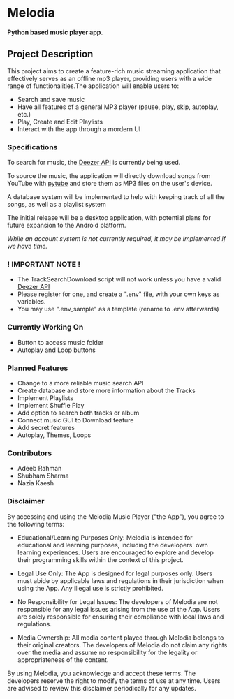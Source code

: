 # Melodia

**Python based music player app.**

## Project Description

This project aims to create a feature-rich music streaming application that effectively serves as an offline mp3 player, providing users with a wide range of functionalities.The application will enable users to:
- Search and save music
- Have all features of a general MP3 player (pause, play, skip, autoplay, etc.)
- Play, Create and Edit Playlists
- Interact with the app through a mordern UI

### Specifications

To search for music, the [Deezer API](https://developers.deezer.com/) is currently being used.

To source the music, the application will directly download songs from YouTube with [pytube](https://github.com/pytube/pytube) and store them as MP3 files on the user's device.

A database system will be implemented to help with keeping track of all the songs, as well as a playlist system

The initial release will be a desktop application, with potential plans for future expansion to the Android platform.

*While an account system is not currently required, it may be implemented if we have time.* 

### ! IMPORTANT NOTE !
- The TrackSearchDownload script will not work unless you have a valid [Deezer API](https://developers.deezer.com/)
- Please register for one, and create a ".env" file, with your own keys as variables.
- You may use ".env_sample" as a template (rename to .env afterwards)

### Currently Working On
- Button to access music folder
- Autoplay and Loop buttons

### Planned Features
- Change to a more reliable music search API
- Create database and store more information about the Tracks
- Implement Playlists
- Implement Shuffle Play
- Add option to search both tracks or album
- Connect music GUI to Download feature
- Add secret features
- Autoplay, Themes, Loops

### Contributors
- Adeeb Rahman
- Shubham Sharma
- Nazia Kaesh

### Disclaimer
By accessing and using the Melodia Music Player ("the App"), you agree to the following terms:

- Educational/Learning Purposes Only: Melodia is intended for educational and learning purposes, including the developers' own learning experiences. Users are encouraged to explore and develop their programming skills within the context of this project.

- Legal Use Only: The App is designed for legal purposes only. Users must abide by applicable laws and regulations in their jurisdiction when using the App. Any illegal use is strictly prohibited.

- No Responsibility for Legal Issues: The developers of Melodia are not responsible for any legal issues arising from the use of the App. Users are solely responsible for ensuring their compliance with local laws and regulations.

- Media Ownership: All media content played through Melodia belongs to their original creators. The developers of Melodia do not claim any rights over the media and assume no responsibility for the legality or appropriateness of the content.

By using Melodia, you acknowledge and accept these terms. The developers reserve the right to modify the terms of use at any time. Users are advised to review this disclaimer periodically for any updates.
